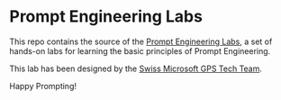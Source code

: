 # Prompt Engineering Labs
    
This repo contains the source of the [Prompt Engineering Labs](https://microsoft.github.io/GPS-Prompt-Engineering-Labs/), a set of hands-on labs for learning the basic principles of Prompt Engineering.

This lab has been designed by the [Swiss Microsoft GPS Tech Team](https://techcommunity.microsoft.com/category/switzerland).

Happy Prompting!
